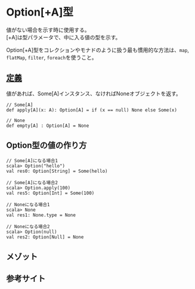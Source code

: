 # Option[+A]型
値がない場合を示す時に使用する。  
[+A]は型パラメータで、中に入る値の型を示す。  

Option[+A]型をコレクションやモナドのように扱う最も慣用的な方法は、`map`, `flatMap`, `filter`, `foreach`を使うこと。

## [定義](https://github.coam/scala/scala/blob/2.12.x/src/library/scala/Option.scala)
値があれば、Some[A]インスタンス、なければNoneオブジェクトを返す。
```
// Some[A]
def apply[A](x: A): Option[A] = if (x == null) None else Some(x)

// None 
def empty[A] : Option[A] = None
```

## Option型の値の作り方
```
// Some[A]になる場合1
scala> Option("hello")
val res0: Option[String] = Some(hello)

// Some[A]になる場合2
scala> Option.apply(100)
val res5: Option[Int] = Some(100)

// Noneになる場合1
scala> None
val res1: None.type = None

// Noneになる場合2
scala> Option(null)
val res2: Option[Null] = None
```

## メゾット

## 参考サイト 
